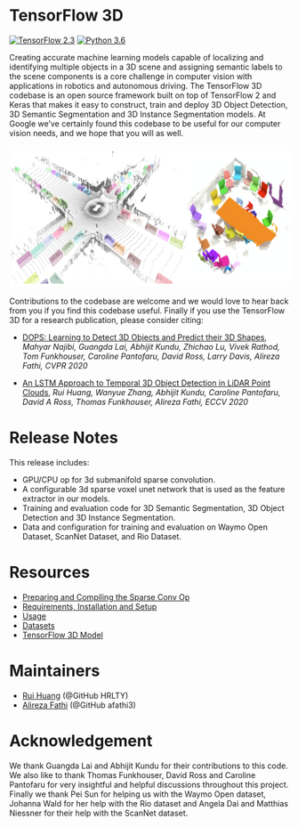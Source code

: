 # TensorFlow 3D
[![TensorFlow 2.3](https://img.shields.io/badge/TensorFlow-2.3-FF6F00?logo=tensorflow)](https://github.com/tensorflow/tensorflow/releases/tag/v2.3.0)
[![Python 3.6](https://img.shields.io/badge/Python-3.6-3776AB)](https://www.python.org/downloads/release/python-360/)

Creating accurate machine learning models capable of localizing and identifying
multiple objects in a 3D scene and assigning semantic labels to the scene components is a core challenge in computer vision with applications in robotics and autonomous driving. The TensorFlow 3D codebase is an open source framework built on top of TensorFlow 2 and Keras that makes it easy to construct, train and deploy 3D Object Detection, 3D Semantic Segmentation and 3D Instance Segmentation models. At Google we’ve certainly found this codebase to be useful for our computer vision needs, and we hope that you will as well.

<p align="center"><img src="doc/img/tf3d.png" width=676 height=254></p>

Contributions to the codebase are welcome and we would love to hear back from
you if you find this codebase useful. Finally if you use the TensorFlow 3D for a research publication, please consider citing:

* <a href='https://arxiv.org/abs/2004.01170' target='_blank'>DOPS: Learning to Detect 3D Objects and Predict their 3D Shapes</a>,
<em>Mahyar Najibi, Guangda Lai, Abhijit Kundu, Zhichao Lu, Vivek Rathod, Tom Funkhouser, Caroline Pantofaru, David Ross, Larry Davis, Alireza Fathi, CVPR 2020</em>

* <a href='https://arxiv.org/abs/2007.12392' target='_blank'>An LSTM Approach to Temporal 3D Object Detection in LiDAR Point Clouds</a>, <em>Rui Huang, Wanyue Zhang, Abhijit Kundu, Caroline Pantofaru, David A Ross, Thomas Funkhouser, Alireza Fathi, ECCV 2020</em>

# Release Notes

This release includes:

* GPU/CPU op for 3d submanifold sparse convolution.
* A configurable 3d sparse voxel unet network that is used as the feature extractor in our models.
* Training and evaluation code for 3D Semantic Segmentation, 3D Object Detection and 3D Instance Segmentation.
* Data and configuration for training and evaluation on Waymo Open Dataset, ScanNet Dataset, and Rio Dataset.

# Resources

* <a href='ops/README.md' target='_blank'>Preparing and Compiling the Sparse Conv Op</a>
* <a href='doc/setup.md' target='_blank'>Requirements, Installation and Setup</a>
* <a href='doc/usage.md' target='_blank'>Usage</a>
* <a href='doc/tf3d_datasets.md' target='_blank'>Datasets</a>
* <a href='doc/models.md' target='_blank'>TensorFlow 3D Model</a>

# Maintainers

* <a href='https://sites.google.com/corp/view/ruihuang/home' target='_blank'>Rui Huang</a> (@GitHub HRLTY)
* <a href='https://www.alirezafathi.org/' target='_blank'>Alireza Fathi</a> (@GitHub afathi3)

# Acknowledgement

We thank Guangda Lai and Abhijit Kundu for their contributions to this code. We also like to thank Thomas Funkhouser, David Ross and Caroline Pantofaru for very insightful and helpful discussions throughout this project. Finally we thank Pei Sun for helping us with the Waymo Open dataset, Johanna Wald for her help with the Rio dataset and Angela Dai and Matthias Niessner for their help with the ScanNet dataset.

